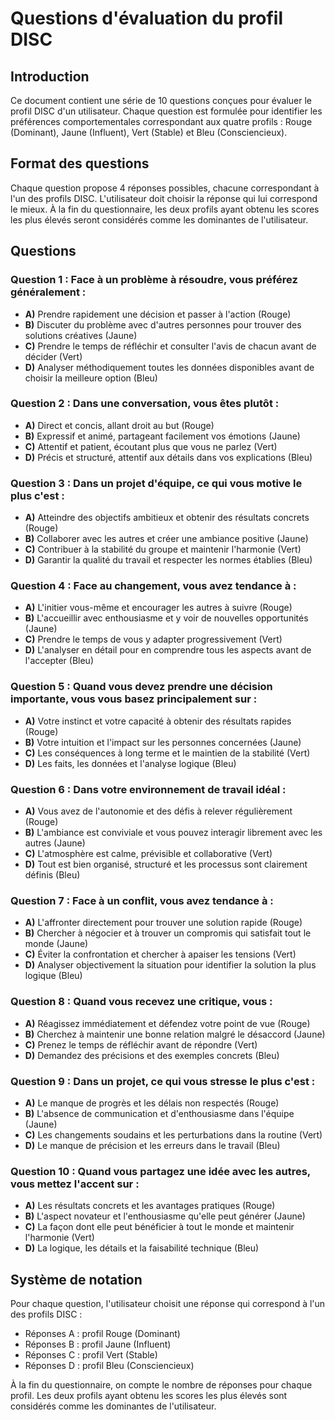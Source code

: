 # Questions d'évaluation du profil DISC

## Introduction
Ce document contient une série de 10 questions conçues pour évaluer le profil DISC d'un utilisateur. Chaque question est formulée pour identifier les préférences comportementales correspondant aux quatre profils : Rouge (Dominant), Jaune (Influent), Vert (Stable) et Bleu (Consciencieux).

## Format des questions
Chaque question propose 4 réponses possibles, chacune correspondant à l'un des profils DISC. L'utilisateur doit choisir la réponse qui lui correspond le mieux. À la fin du questionnaire, les deux profils ayant obtenu les scores les plus élevés seront considérés comme les dominantes de l'utilisateur.

## Questions

### Question 1 : Face à un problème à résoudre, vous préférez généralement :
- **A)** Prendre rapidement une décision et passer à l'action (Rouge)
- **B)** Discuter du problème avec d'autres personnes pour trouver des solutions créatives (Jaune)
- **C)** Prendre le temps de réfléchir et consulter l'avis de chacun avant de décider (Vert)
- **D)** Analyser méthodiquement toutes les données disponibles avant de choisir la meilleure option (Bleu)

### Question 2 : Dans une conversation, vous êtes plutôt :
- **A)** Direct et concis, allant droit au but (Rouge)
- **B)** Expressif et animé, partageant facilement vos émotions (Jaune)
- **C)** Attentif et patient, écoutant plus que vous ne parlez (Vert)
- **D)** Précis et structuré, attentif aux détails dans vos explications (Bleu)

### Question 3 : Dans un projet d'équipe, ce qui vous motive le plus c'est :
- **A)** Atteindre des objectifs ambitieux et obtenir des résultats concrets (Rouge)
- **B)** Collaborer avec les autres et créer une ambiance positive (Jaune)
- **C)** Contribuer à la stabilité du groupe et maintenir l'harmonie (Vert)
- **D)** Garantir la qualité du travail et respecter les normes établies (Bleu)

### Question 4 : Face au changement, vous avez tendance à :
- **A)** L'initier vous-même et encourager les autres à suivre (Rouge)
- **B)** L'accueillir avec enthousiasme et y voir de nouvelles opportunités (Jaune)
- **C)** Prendre le temps de vous y adapter progressivement (Vert)
- **D)** L'analyser en détail pour en comprendre tous les aspects avant de l'accepter (Bleu)

### Question 5 : Quand vous devez prendre une décision importante, vous vous basez principalement sur :
- **A)** Votre instinct et votre capacité à obtenir des résultats rapides (Rouge)
- **B)** Votre intuition et l'impact sur les personnes concernées (Jaune)
- **C)** Les conséquences à long terme et le maintien de la stabilité (Vert)
- **D)** Les faits, les données et l'analyse logique (Bleu)

### Question 6 : Dans votre environnement de travail idéal :
- **A)** Vous avez de l'autonomie et des défis à relever régulièrement (Rouge)
- **B)** L'ambiance est conviviale et vous pouvez interagir librement avec les autres (Jaune)
- **C)** L'atmosphère est calme, prévisible et collaborative (Vert)
- **D)** Tout est bien organisé, structuré et les processus sont clairement définis (Bleu)

### Question 7 : Face à un conflit, vous avez tendance à :
- **A)** L'affronter directement pour trouver une solution rapide (Rouge)
- **B)** Chercher à négocier et à trouver un compromis qui satisfait tout le monde (Jaune)
- **C)** Éviter la confrontation et chercher à apaiser les tensions (Vert)
- **D)** Analyser objectivement la situation pour identifier la solution la plus logique (Bleu)

### Question 8 : Quand vous recevez une critique, vous :
- **A)** Réagissez immédiatement et défendez votre point de vue (Rouge)
- **B)** Cherchez à maintenir une bonne relation malgré le désaccord (Jaune)
- **C)** Prenez le temps de réfléchir avant de répondre (Vert)
- **D)** Demandez des précisions et des exemples concrets (Bleu)

### Question 9 : Dans un projet, ce qui vous stresse le plus c'est :
- **A)** Le manque de progrès et les délais non respectés (Rouge)
- **B)** L'absence de communication et d'enthousiasme dans l'équipe (Jaune)
- **C)** Les changements soudains et les perturbations dans la routine (Vert)
- **D)** Le manque de précision et les erreurs dans le travail (Bleu)

### Question 10 : Quand vous partagez une idée avec les autres, vous mettez l'accent sur :
- **A)** Les résultats concrets et les avantages pratiques (Rouge)
- **B)** L'aspect novateur et l'enthousiasme qu'elle peut générer (Jaune)
- **C)** La façon dont elle peut bénéficier à tout le monde et maintenir l'harmonie (Vert)
- **D)** La logique, les détails et la faisabilité technique (Bleu)

## Système de notation
Pour chaque question, l'utilisateur choisit une réponse qui correspond à l'un des profils DISC :
- Réponses A : profil Rouge (Dominant)
- Réponses B : profil Jaune (Influent)
- Réponses C : profil Vert (Stable)
- Réponses D : profil Bleu (Consciencieux)

À la fin du questionnaire, on compte le nombre de réponses pour chaque profil. Les deux profils ayant obtenu les scores les plus élevés sont considérés comme les dominantes de l'utilisateur.
